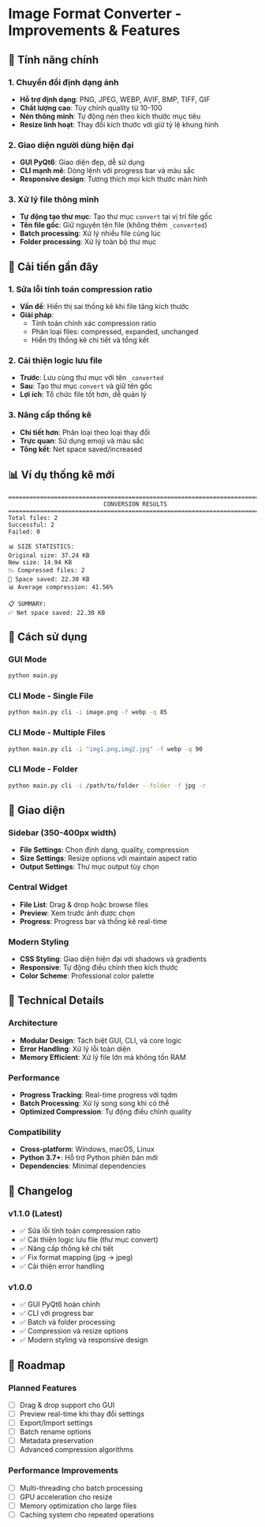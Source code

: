 # Image Format Converter - Improvements & Features

## 🎯 Tính năng chính

### 1. Chuyển đổi định dạng ảnh
- **Hỗ trợ định dạng**: PNG, JPEG, WEBP, AVIF, BMP, TIFF, GIF
- **Chất lượng cao**: Tùy chỉnh quality từ 10-100
- **Nén thông minh**: Tự động nén theo kích thước mục tiêu
- **Resize linh hoạt**: Thay đổi kích thước với giữ tỷ lệ khung hình

### 2. Giao diện người dùng hiện đại
- **GUI PyQt6**: Giao diện đẹp, dễ sử dụng
- **CLI mạnh mẽ**: Dòng lệnh với progress bar và màu sắc
- **Responsive design**: Tương thích mọi kích thước màn hình

### 3. Xử lý file thông minh
- **Tự động tạo thư mục**: Tạo thư mục `convert` tại vị trí file gốc
- **Tên file gốc**: Giữ nguyên tên file (không thêm `_converted`)
- **Batch processing**: Xử lý nhiều file cùng lúc
- **Folder processing**: Xử lý toàn bộ thư mục

## 🔧 Cải tiến gần đây

### 1. Sửa lỗi tính toán compression ratio
- **Vấn đề**: Hiển thị sai thống kê khi file tăng kích thước
- **Giải pháp**: 
  - Tính toán chính xác compression ratio
  - Phân loại files: compressed, expanded, unchanged
  - Hiển thị thống kê chi tiết và tổng kết

### 2. Cải thiện logic lưu file
- **Trước**: Lưu cùng thư mục với tên `_converted`
- **Sau**: Tạo thư mục `convert` và giữ tên gốc
- **Lợi ích**: Tổ chức file tốt hơn, dễ quản lý

### 3. Nâng cấp thống kê
- **Chi tiết hơn**: Phân loại theo loại thay đổi
- **Trực quan**: Sử dụng emoji và màu sắc
- **Tổng kết**: Net space saved/increased

## 📊 Ví dụ thống kê mới

```
================================================================================
                           CONVERSION RESULTS
================================================================================
Total files: 2
Successful: 2
Failed: 0

📊 SIZE STATISTICS:
Original size: 37.24 KB
New size: 14.94 KB
📉 Compressed files: 2
💾 Space saved: 22.30 KB
📊 Average compression: 41.56%

📋 SUMMARY:
✅ Net space saved: 22.30 KB
```

## 🚀 Cách sử dụng

### GUI Mode
```bash
python main.py
```

### CLI Mode - Single File
```bash
python main.py cli -i image.png -f webp -q 85
```

### CLI Mode - Multiple Files
```bash
python main.py cli -i "img1.png,img2.jpg" -f webp -q 90
```

### CLI Mode - Folder
```bash
python main.py cli -i /path/to/folder --folder -f jpg -r
```

## 🎨 Giao diện

### Sidebar (350-400px width)
- **File Settings**: Chọn định dạng, quality, compression
- **Size Settings**: Resize options với maintain aspect ratio
- **Output Settings**: Thư mục output tùy chọn

### Central Widget
- **File List**: Drag & drop hoặc browse files
- **Preview**: Xem trước ảnh được chọn
- **Progress**: Progress bar và thống kê real-time

### Modern Styling
- **CSS Styling**: Giao diện hiện đại với shadows và gradients
- **Responsive**: Tự động điều chỉnh theo kích thước
- **Color Scheme**: Professional color palette

## 🔧 Technical Details

### Architecture
- **Modular Design**: Tách biệt GUI, CLI, và core logic
- **Error Handling**: Xử lý lỗi toàn diện
- **Memory Efficient**: Xử lý file lớn mà không tốn RAM

### Performance
- **Progress Tracking**: Real-time progress với tqdm
- **Batch Processing**: Xử lý song song khi có thể
- **Optimized Compression**: Tự động điều chỉnh quality

### Compatibility
- **Cross-platform**: Windows, macOS, Linux
- **Python 3.7+**: Hỗ trợ Python phiên bản mới
- **Dependencies**: Minimal dependencies

## 📝 Changelog

### v1.1.0 (Latest)
- ✅ Sửa lỗi tính toán compression ratio
- ✅ Cải thiện logic lưu file (thư mục convert)
- ✅ Nâng cấp thống kê chi tiết
- ✅ Fix format mapping (jpg → jpeg)
- ✅ Cải thiện error handling

### v1.0.0
- ✅ GUI PyQt6 hoàn chỉnh
- ✅ CLI với progress bar
- ✅ Batch và folder processing
- ✅ Compression và resize options
- ✅ Modern styling và responsive design

## 🎯 Roadmap

### Planned Features
- [ ] Drag & drop support cho GUI
- [ ] Preview real-time khi thay đổi settings
- [ ] Export/Import settings
- [ ] Batch rename options
- [ ] Metadata preservation
- [ ] Advanced compression algorithms

### Performance Improvements
- [ ] Multi-threading cho batch processing
- [ ] GPU acceleration cho resize
- [ ] Memory optimization cho large files
- [ ] Caching system cho repeated operations 
